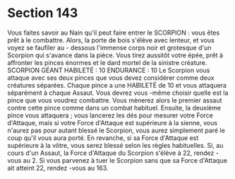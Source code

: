 # Section 143

Vous faites savoir au Nain qu'il peut faire entrer le SCORPION  : vous êtes prêt à le
combattre. Alors, la porte de bois s'élève avec lenteur, et  vous voyez se faufiler au -
dessous l'immense corps noir et grotesque d'un Scorpion qui s'avance dans la pièce.
Vous tirez aussitôt votre épée, prêt à affronter les pinces énormes et le dard mortel de la
sinistre créature.
SCORPION GÉANT
HABILETÉ  : 10 ENDURANCE  : 10
Le Scorpion vous attaque avec ses deux pinces que vous devez considérer comme deux
créatures séparées. Chaque pince a une HABILETÉ  de 10 et vous attaquera séparément à
chaque Assaut. Vous devrez vous -même choisir quelle est la pince que vous  voudrez
combattre. Vous mènerez alors le premier assaut contre cette pince comme dans un
combat habituel. Ensuite, la deuxième pince vous attaquera  ; vous lancerez les dés pour
mesurer votre Force d'Attaque, mais si votre Force d'Attaque est supérieure à la sienne,
vous n'aurez pas pour autant blessé le Scorpion, vous aurez simplement paré le coup qu'il
vous aura porté. En revanche, si sa Force d'Attaque est supérieure à la vôtre, vous serez
blessé selon les règles habituelles. Si, au cours d'un Assaut, la  Force d'Attaque du
Scorpion s'élève à 22, rendez -vous au 2. Si vous parvenez à tuer le Scorpion sans que sa
Force d'Attaque ait atteint 22, rendez -vous au 163.
